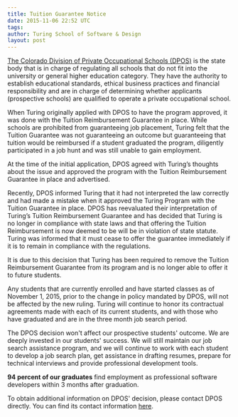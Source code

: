```yaml
---
title: Tuition Guarantee Notice
date: 2015-11-06 22:52 UTC
tags:
author: Turing School of Software & Design
layout: post
---
```


[The Colorado Division of Private Occupational Schools (DPOS)]((http://highered.colorado.gov/dpos/)) is the state body that is in charge of regulating all schools that do not fit into the university or general higher education category. They have the authority to establish educational standards, ethical business practices and financial responsibility and are in charge of determining whether applicants (prospective schools) are qualified to operate a private occupational school.

When Turing originally applied with DPOS to have the program approved, it was done with the Tuition Reimbursement Guarantee in place. While schools are prohibited from guaranteeing job placement, Turing felt that the Tuition Guarantee was not guaranteeing an outcome but guaranteeing that tuition would be reimbursed if a student graduated the program, diligently participated in a job hunt and was still unable to gain employment.

At the time of the initial application, DPOS agreed with Turing’s thoughts about the issue and approved the program with the Tuition Reimbursement Guarantee in place and advertised.

Recently, DPOS informed Turing that it had not interpreted the law correctly and had made a mistake when it approved the Turing Program with the Tuition Guarantee in place. DPOS has reevaluated their interpretation of Turing’s Tuition Reimbursement Guarantee and has decided that Turing is no longer in compliance with state laws and that offering the Tuition Reimbursement is now deemed to be will be in violation of state statute. Turing was informed that it must cease to offer the guarantee immediately if it is to remain in compliance with the regulations.

It is due to this decision that Turing has been required to remove the Tuition Reimbursement Guarantee from its program and is no longer able to offer it to future students.

Any students that are currently enrolled and have started classes as of November 1, 2015, prior to the change in policy mandated by DPOS, will not be affected by the new ruling. Turing will continue to honor its contractual agreements made with each of its current students, and with those who have graduated and are in the three month job search period.

The DPOS decision won't affect our prospective students' outcome. We are deeply invested in our students' success. We will still maintain our job search assistance program, and we will continue to work with each student to develop a job search plan, get assistance in drafting resumes, prepare for technical interviews and provide professional development tools.

**94 percent of our graduates** find employment as professional software developers within 3 months after graduation.

To obtain additional information on DPOS' decision, please contact DPOS directly. You can find its contact information [here](http://highered.colorado.gov/DPOS/About/staff.html).
